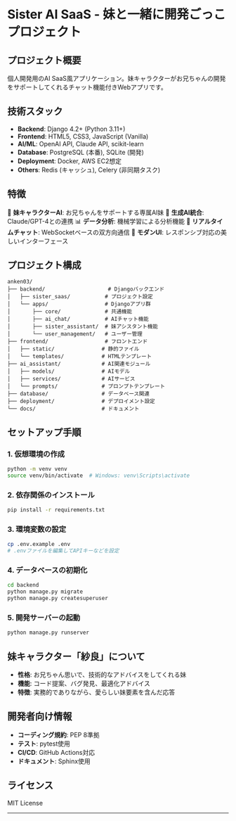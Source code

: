 # Sister AI SaaS - 妹と一緒に開発ごっこプロジェクト

## プロジェクト概要
個人開発用のAI SaaS風アプリケーション。妹キャラクターがお兄ちゃんの開発をサポートしてくれるチャット機能付きWebアプリです。

## 技術スタック
- **Backend**: Django 4.2+ (Python 3.11+)
- **Frontend**: HTML5, CSS3, JavaScript (Vanilla)
- **AI/ML**: OpenAI API, Claude API, scikit-learn
- **Database**: PostgreSQL (本番), SQLite (開発)
- **Deployment**: Docker, AWS EC2想定
- **Others**: Redis (キャッシュ), Celery (非同期タスク)

## 特徴
🎀 **妹キャラクターAI**: お兄ちゃんをサポートする専属AI妹
🤖 **生成AI統合**: Claude/GPT-4との連携
📊 **データ分析**: 機械学習による分析機能
💬 **リアルタイムチャット**: WebSocketベースの双方向通信
🎨 **モダンUI**: レスポンシブ対応の美しいインターフェース

## プロジェクト構成
```
anken03/
├── backend/                    # Djangoバックエンド
│   ├── sister_saas/           # プロジェクト設定
│   └── apps/                  # Djangoアプリ群
│       ├── core/              # 共通機能
│       ├── ai_chat/           # AIチャット機能
│       ├── sister_assistant/  # 妹アシスタント機能
│       └── user_management/   # ユーザー管理
├── frontend/                  # フロントエンド
│   ├── static/               # 静的ファイル
│   └── templates/            # HTMLテンプレート
├── ai_assistant/             # AI関連モジュール
│   ├── models/               # AIモデル
│   ├── services/             # AIサービス
│   └── prompts/              # プロンプトテンプレート
├── database/                 # データベース関連
├── deployment/               # デプロイメント設定
└── docs/                     # ドキュメント
```

## セットアップ手順

### 1. 仮想環境の作成
```bash
python -m venv venv
source venv/bin/activate  # Windows: venv\Scripts\activate
```

### 2. 依存関係のインストール
```bash
pip install -r requirements.txt
```

### 3. 環境変数の設定
```bash
cp .env.example .env
# .envファイルを編集してAPIキーなどを設定
```

### 4. データベースの初期化
```bash
cd backend
python manage.py migrate
python manage.py createsuperuser
```

### 5. 開発サーバーの起動
```bash
python manage.py runserver
```

## 妹キャラクター「紗良」について
- **性格**: お兄ちゃん思いで、技術的なアドバイスをしてくれる妹
- **機能**: コード提案、バグ発見、最適化アドバイス
- **特徴**: 実務的でありながら、愛らしい妹要素を含んだ応答

## 開発者向け情報
- **コーディング規約**: PEP 8準拠
- **テスト**: pytest使用
- **CI/CD**: GitHub Actions対応
- **ドキュメント**: Sphinx使用

## ライセンス
MIT License

---
